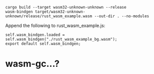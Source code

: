 ```
cargo build --target wasm32-unknown-unknown --release
wasm-bindgen target/wasm32-unknown-unknown/release/rust_wasm_example.wasm --out-dir . --no-modules
```

Append the following to rust_wasm_example.js:

```
self.wasm_bindgen.loaded = self.wasm_bindgen("./rust_wasm_example_bg.wasm");
export default self.wasm_bindgen;
```
# wasm-gc...?
